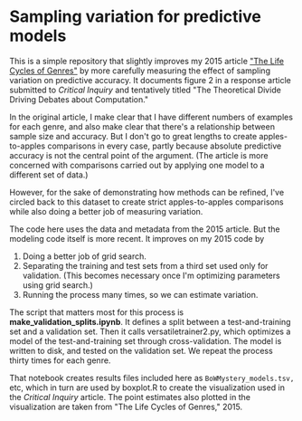 Sampling variation for predictive models
========================================

This is a simple repository that slightly improves my 2015 article ["The Life Cycles of Genres"](http://culturalanalytics.org/2016/05/the-life-cycles-of-genres/) by more carefully measuring the effect of sampling variation on predictive accuracy. It documents figure 2 in a response article submitted to *Critical Inquiry* and tentatively titled "The Theoretical Divide Driving Debates about Computation."

In the original article, I make clear that I have different numbers of examples for each genre, and also make clear that there's a relationship between sample size and accuracy. But I don't go to great lengths to create apples-to-apples comparisons in every case, partly because absolute predictive accuracy is not the central point of the argument. (The article is more concerned with comparisons carried out by applying one model to a different set of data.)

However, for the sake of demonstrating how methods can be refined, I've circled back to this dataset to create strict apples-to-apples comparisons while also doing a better job of measuring variation.

The code here uses the data and metadata from the 2015 article. But the modeling code itself is more recent. It improves on my 2015 code by

1. Doing a better job of grid search.
2. Separating the training and test sets from a third set used only for validation. (This becomes necessary once I'm optimizing parameters using grid search.)
3. Running the process many times, so we can estimate variation.

The script that matters most for this process is **make_validation_splits.ipynb**.  It defines a split between a test-and-training set and a validation set. Then it calls versatiletrainer2.py, which optimizes a model of the test-and-training set through cross-validation. The model is written to disk, and tested on the validation set. We repeat the process thirty times for each genre.

That notebook creates results files included here as ```BoWMystery_models.tsv,``` etc, which in turn are used by boxplot.R to create the visualization used in the *Critical Inquiry* article. The point estimates also plotted in the visualization are taken from "The Life Cycles of Genres," 2015.

